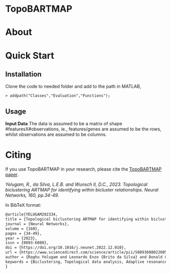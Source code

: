 # TopoBARTMAP


# About

# Quick Start

## Installation
Clone the code to needed folder and add to the path in MATLAB,
```
> addpath("Classes","Evaluation","Functions");
```

## Usage
**Input Data**
The data is assumed to be a matrix of shape #featuresX#observations, ie., features/genes are assumed to be the rows, whilst observations are assumed to be columns. 

# Citing

If you use TopoBARTMAP in your research, please cite the [TopoBARTMAP paper](https://doi.org/10.1016/j.neunet.2022.12.010).

*Yelugam, R., da Silva, L.E.B. and Wunsch II, D.C., 2023. Topological biclustering ARTMAP for identifying within bicluster relationships. Neural Networks, 160, pp.34-49.*

In BibTeX format:

```tex
@article{YELUGAM202334,
title = {Topological biclustering ARTMAP for identifying within bicluster relationships},
journal = {Neural Networks},
volume = {160},
pages = {34-49},
year = {2023},
issn = {0893-6080},
doi = {https://doi.org/10.1016/j.neunet.2022.12.010},
url = {https://www.sciencedirect.com/science/article/pii/S0893608022005020},
author = {Raghu Yelugam and Leonardo Enzo {Brito da Silva} and Donald C. {Wunsch II}},
keywords = {Biclustering, Topological data analysis, Adaptive resonance theory (ART), Gene expression, Gene Co-expression}
}
```
